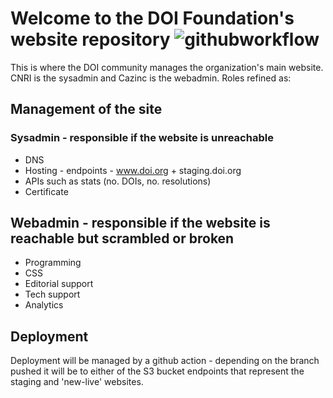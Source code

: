 # Welcome to the DOI Foundation's website repository ![githubworkflow]

This is where the DOI community manages the organization's main website. 
CNRI is the sysadmin and Cazinc is the webadmin. Roles refined as:

## Management of the site

### Sysadmin - responsible if the website is unreachable
- DNS
- Hosting - endpoints - www.doi.org + staging.doi.org
- APIs such as stats (no. DOIs, no. resolutions)
- Certificate 
## Webadmin - responsible if the website is reachable but scrambled or broken
- Programming 
- CSS
- Editorial support
- Tech support
- Analytics 

## Deployment
Deployment will be managed by a github action - depending on the branch pushed it will be to either of the S3 bucket endpoints that represent the staging and 'new-live' websites.

[githubworkflow]: https://img.shields.io/github/workflow/status/bcgwebdesign/timetable/GitHub%20Pages?style=flat-square
